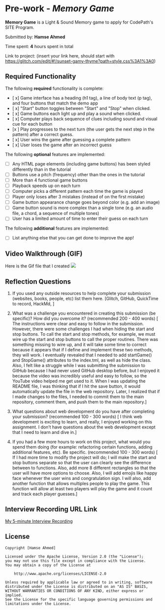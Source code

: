 # Pre-work - *Memory Game*

**Memory Game** is a Light & Sound Memory game to apply for CodePath's SITE Program. 

Submitted by: **Hamse Ahmed**

Time spent: **4** hours spent in total

Link to project: (insert your link here, should start with https://glitch.com/edit/#!/sunset-gamy-thyme?path=style.css%3A1%3A0)

## Required Functionality

The following **required** functionality is complete:

* [ x] Game interface has a heading (h1 tag), a line of body text (p tag), and four buttons that match the demo app
* [ x] "Start" button toggles between "Start" and "Stop" when clicked. 
* [ x] Game buttons each light up and play a sound when clicked. 
* [ x] Computer plays back sequence of clues including sound and visual cue for each button
* [x ] Play progresses to the next turn (the user gets the next step in the pattern) after a correct guess. 
* [ x] User wins the game after guessing a complete pattern
* [ x] User loses the game after an incorrect guess

The following **optional** features are implemented:

* [ ] Any HTML page elements (including game buttons) has been styled differently than in the tutorial
* [ ] Buttons use a pitch (frequency) other than the ones in the tutorial
* [ ] More than 4 functional game buttons
* [ ] Playback speeds up on each turn
* [ ] Computer picks a different pattern each time the game is played
* [ ] Player only loses after 3 mistakes (instead of on the first mistake)
* [ ] Game button appearance change goes beyond color (e.g. add an image)
* [ ] Game button sound is more complex than a single tone (e.g. an audio file, a chord, a sequence of multiple tones)
* [ ] User has a limited amount of time to enter their guess on each turn

The following **additional** features are implemented:

- [ ] List anything else that you can get done to improve the app!

## Video Walkthrough (GIF)
Here is the Gif file that I created
![](https://i.imgur.com/CnJrGXi.gif)


## Reflection Questions
1. If you used any outside resources to help complete your submission (websites, books, people, etc) list them here. 
[Glitch, GitHub, QuickTime to record, HackMd, ]

2. What was a challenge you encountered in creating this submission (be specific)? How did you overcome it? (recommended 200 - 400 words) 
[ The instructions were clear and easy to follow in the submission. However, there were some challenges I had when hiding the start and stop buttons. To call the start and stop methods, for example, we must wire up the start and stop buttons to call the proper routines. There was something missing to wire up, and it will take some time to correct because it appears that if I define and implement these two methods, they will work. I eventually revealed that I needed to add startGame() and StopGame() attributes to the index.tml, as well as hide the class. Also, I felt like a struggle while I was submitting the submission to GitHub because I had never used GitHub desktop before, but I enjoyed it because the video was incredibly useful and easy to follow, so the YouTube video helped me get used to it. When I was updating the README file, I was thinking that if I hit the save button, it would automatically update the file in the web repository. Later, I realized that if I made changes to the files, I needed to commit them to the main repository, comment them, and push them to the main repository.]

3. What questions about web development do you have after completing your submission? (recommended 100 - 300 words) 
[  I think web development is exciting to learn, and really, I enjoyed working on this assignment. I don’t have questions about the web development except that I need to learn and dive in.]

4. If you had a few more hours to work on this project, what would you spend them doing (for example: refactoring certain functions, adding additional features, etc). Be specific. (recommended 100 - 300 words) 
[ If I had more time to modify the project will do; I will make the start and stop buttons separate so that the user can clearly see the difference between to functions. Also, add more 8 different rectangles so that the user will have more options to choose. Also, I will add emojis like happy face whenever the user wins and congratulation sign. I will also, add another function that allows multiples people to play the game. This function will allow at least two players will play the game and it count and track each player guesses.]



## Interview Recording URL Link

[My 5-minute Interview Recording](https://youtu.be/75rxpWfhjgQ)

## License

    Copyright [Hamse Ahmed]

    Licensed under the Apache License, Version 2.0 (the "License");
    you may not use this file except in compliance with the License.
    You may obtain a copy of the License at

        http://www.apache.org/licenses/LICENSE-2.0

    Unless required by applicable law or agreed to in writing, software
    distributed under the License is distributed on an "AS IS" BASIS,
    WITHOUT WARRANTIES OR CONDITIONS OF ANY KIND, either express or implied.
    See the License for the specific language governing permissions and
    limitations under the License.

